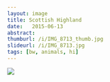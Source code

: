 ```yaml
---
layout: image
title: Scottish Highland
date:   2015-06-13
abstract: 
thumburl: /i/IMG_8713_thumb.jpg
slideurl: /i/IMG_8713.jpg
tags: [bw, animals, hi]
---
```

![]({{site.url}}/i/IMG_8713.jpg)

